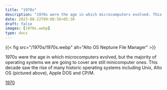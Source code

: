```yaml
---
title: "1970s"
description: "1970s were the age in which microcomputers evolved. This decade saw the rise of many historic operating systems including Unix, Alto OS, Apple DOS and CP/M."
date: 2023-08-22T09:08:56+05:30
draft: false
images: [1970s.webp]
type: docs
---
```


{{< fig src="/1970s/1970s.webp" alt="Alto OS Neptune File Manager" >}}

1970s were the age in which microcomputers evolved, but the majority of operating systems we are going to cover are still minicomputer ones. This decade saw the rise of many historic operating systems including Unix, Alto OS (pictured above), Apple DOS and CP/M.

<section class="section section-sm">
  <div class="container">
    <div class="row justify-content-center text-center">
      <div class="col-lg-5">
        <p><a class="btn btn-primary btn-lg px-4 mb-1" href="1970/" role="button">1970</a></p>
      </div>
    </div>
  </div>
</section>
